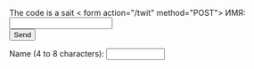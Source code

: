 The code is a sait
< form action="/twit" method="POST">
<label for="name">ИМЯ:</label>
<input type="text" id="name" name = "name"><br>
<input type="submit" value="Send">
</form>


<label for="name">Name (4 to 8 characters):</label>
<input type="text" id="name" name="name" required minlength="4" maxlength="8" size="10" />